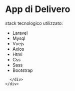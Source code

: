 <h1>App di Delivero</h1>
  <p>stack tecnologico utilizzato:</p>
  <ul>
    <li>Laravel</li>
    <li>Mysql</li>
    <li>Vuejs</li>
    <li>Axios</li>
    <li>Html</li>
    <li>Css</li>
    <li>Sass</li>
    <li>Bootstrap</li>
  </ul>
   
   
   <div class="container">
    <div class="row">
        <div class="col>
        <img width="1438" alt="Schermata 2021-03-17 alle 16 52 44" src="https://user-images.githubusercontent.com/45883138/111501188-0caba200-8745-11eb-9605-ca6103659a8f.png">

      </div>
    </div>
</div>

